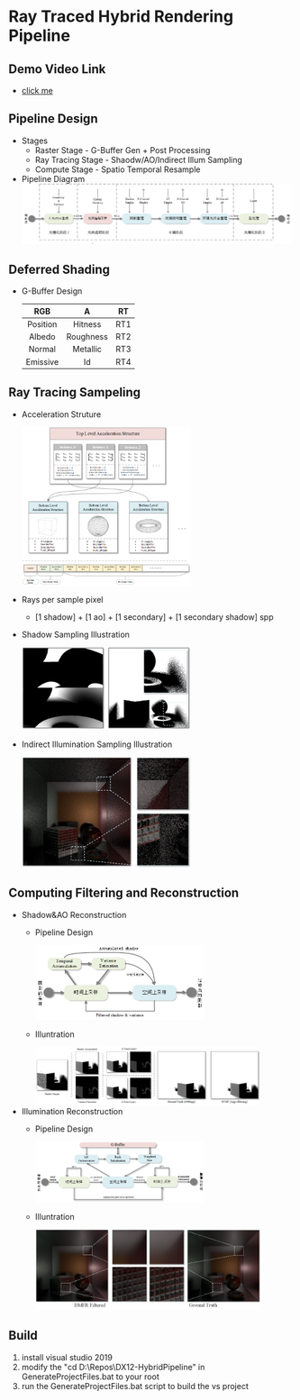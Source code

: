 # Ray Traced Hybrid Rendering Pipeline  
## Demo Video Link  
-   [click me](http://47.100.57.110:8079/images/HybridRenderingPipelineDemo.mp4)
## Pipeline Design  
- Stages  
    - Raster Stage - G-Buffer Gen + Post Processing 
    - Ray Tracing Stage - Shaodw/AO/Indirect Illum Sampling
    - Compute Stage - Spatio Temporal Resample
- Pipeline Diagram  
![1_Pipeline_Design](./Assets/demo/1_Pipeline_Design.png)  
## Deferred Shading  
- G-Buffer Design  

    | RGB | A | RT |
    | :----:| :----: |:----:|
    |Position|	Hitness|	RT1|
    |Albedo|	Roughness|	RT2|
    |Normal| Metallic|	RT3|
    |Emissive|	Id|	RT4|
## Ray Tracing Sampeling  
- Acceleration Struture

    <img src="./Assets/demo/3_AS_Design.png" width="300" height="高度" alt="3_AS_Design">  
- Rays per sample pixel  
    - [1 shadow] + [1 ao] + [1 secondary] + [1 secondary shadow] spp  
- Shadow Sampling Illustration    

    <img src="./Assets/demo/4_Shadow_Sample.png" width="300" height="高度" alt="4_Shadow_Sample">  
- Indirect Illumination Sampling Illustration    

    <img src="./Assets/demo/5_Indirect_Sample.png" width="300" height="高度" alt="5_Indirect_Sample">  
## Computing Filtering and Reconstruction  
- Shadow&AO Reconstruction  
    - Pipeline Design    
    
        <img src="./Assets/demo/6_SVGF_design.png" width="300" height="高度" alt="6_SVGF_design">  
    - Illuntration    
    
        <img src="./Assets/demo/7_SVGF_filtered.png" width="400" height="高度" alt="7_SVGF_filtered">  
- Illumination Reconstruction  
    - Pipeline Design     
    
        <img src="./Assets/demo/8_BMFR_design.png" width="300" height="高度" alt="8_BMFR_design">  
    - Illuntration
    
        <img src="./Assets/demo/9_BMFR_filtered.png" width="400" height="高度" alt="9_BMFR_filtered">  
## Build  
1. install visual studio 2019  
2. modify the "cd D:\Repos\DX12-HybridPipeline" in GenerateProjectFiles.bat to your root  
3. run the GenerateProjectFiles.bat script to build the vs project  
